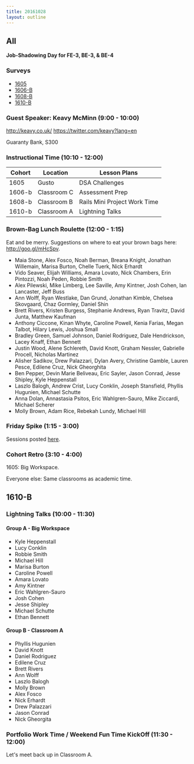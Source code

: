 ```yaml
---
title: 20161028
layout: outline
---
```


## All

__Job-Shadowing Day for FE-3, BE-3, & BE-4__

### Surveys

* [1605](https://goo.gl/forms/AXV3HZzDW1aTiJxm2)
* [1606-B](https://goo.gl/forms/AvvNykwUWuYuc8gJ2)
* [1608-B](https://goo.gl/forms/3OoPrnZQjMlVhYUG3)
* [1610-B]()

### Guest Speaker: Keavy McMinn (9:00 - 10:00)

http://keavy.co.uk/
https://twitter.com/keavy?lang=en

Guaranty Bank, S300

### Instructional Time (10:10 - 12:00)
| Cohort | Location | Lesson Plans |
| ------ | -------- | ------------ |
| 1605   | Gusto    | DSA Challenges |
| 1606-b | Classroom C | Assessment Prep |
| 1608-b | Classroom B | Rails Mini Project Work Time |
| 1610-b | Classroom A | Lightning Talks |


### Brown-Bag Lunch Roulette (12:00 - 1:15)

Eat and be merry. Suggestions on where to eat your brown bags here: http://goo.gl/mHcSpv.

* Maia Stone, Alex Fosco, Noah Berman, Breana Knight, Jonathan Willemain, Marisa Burton, Chelle Tuerk, Nick Erhardt
* Vido Seaver, Elijah Williams, Amara Lovato, Nick Chambers, Erin Pintozzi, Noah Peden, Robbie Smith
* Alex Pilewski, Mike Limberg, Lee Saville, Amy Kintner, Josh Cohen, Ian Lancaster, Jeff Buss
* Ann Wolff, Ryan Westlake, Dan Grund, Jonathan Kimble, Chelsea Skovgaard, Chaz Gormley, Daniel Shin
* Brett Rivers, Kristen Burgess, Stephanie Andrews, Ryan Travitz, David Junta, Matthew Kaufman
* Anthony Ciccone, Kinan Whyte, Caroline Powell, Kenia Farias, Megan Talbot, Hilary Lewis, Joshua Small
* Bradley Green, Samuel Johnson, Daniel Rodriguez, Dale Hendrickson, Lacey Knaff, Ethan Bennett
* Justin Wood, Alene Schlereth, David Knott, Graham Nessler, Gabrielle Procell, Nicholas Martinez
* Alisher Sadikov, Drew Palazzari, Dylan Avery, Christine Gamble, Lauren Pesce, Edilene Cruz, Nick Gheorghita
* Ben Pepper, Devin Marie Beliveau, Eric Sayler, Jason Conrad, Jesse Shipley, Kyle Heppenstall
* Laszlo Balogh, Andrew Crist, Lucy Conklin, Joseph Stansfield, Phyllis Hugunien, Michael Schutte
* Anna Dolan, Annastasia Psitos, Eric Wahlgren-Sauro, Mike Ziccardi, Michael Scherer
* Molly Brown, Adam Rice, Rebekah Lundy, Michael Hill


### Friday Spike (1:15 - 3:00)

Sessions posted [here](https://docs.google.com/document/d/16GOvVXm9UQSq0zsh_z9nFPEfRE9huS0gIi53EAa0sTI/edit).

### Cohort Retro (3:10 - 4:00)

1605: Big Workspace.

Everyone else: Same classrooms as academic time.

## 1610-B

### Lightning Talks (10:00 - 11:30)

#### Group A - Big Workspace
* Kyle Heppenstall
* Lucy Conklin
* Robbie Smith
* Michael Hill
* Marisa Burton
* Caroline Powell
* Amara Lovato
* Amy Kintner
* Eric Wahlgren-Sauro
* Josh Cohen
* Jesse Shipley
* Michael Schutte
* Ethan Bennett

#### Group B - Classroom A
* Phyllis Hugunien
* David Knott
* Daniel Rodriguez
* Edilene Cruz
* Brett Rivers
* Ann Wolff
* Laszlo Balogh
* Molly Brown
* Alex Fosco
* Nick Erhardt
* Drew Palazzari
* Jason Conrad
* Nick Gheorgita

### Portfolio Work Time / Weekend Fun Time KickOff (11:30 - 12:00)

Let's meet back up in Classroom A.
